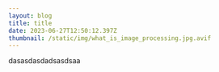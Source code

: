 ```yaml
---
layout: blog
title: title
date: 2023-06-27T12:50:12.397Z
thumbnail: /static/img/what_is_image_processing.jpg.avif
---
```

dasasdasdadsasdsaa